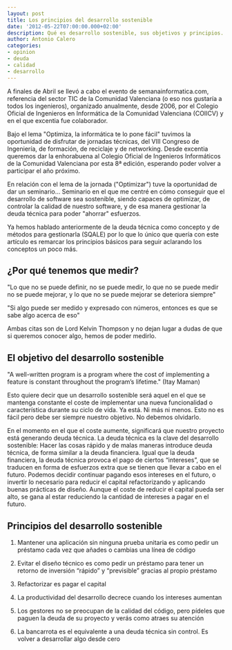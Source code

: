```yaml
---
layout: post
title: Los principios del desarrollo sostenible
date: '2012-05-22T07:00:00.000+02:00'
description: Qué es desarrollo sostenible, sus objetivos y principios. ¡Nuestro CEO nos habla de ello!
author: Antonio Calero
categories:
- opinion
- deuda
- calidad
- desarrollo
---
```


A finales de Abril se llevó a cabo el evento de semanainformatica.com, referencia del sector TIC de la Comunidad Valenciana (o eso nos gustaría a todos los ingenieros), organizado anualmente, desde 2006, por el Colegio Oficial de Ingenieros en Informática de la Comunidad Valenciana (COIICV) y en el que excentia fue colaborador. 

Bajo el lema "Optimiza, la informática te lo pone fácil" tuvimos la oportunidad de disfrutar de jornadas técnicas, del VIII Congreso de Ingeniería, de formación, de reciclaje y de networking. Desde excentia queremos dar la enhorabuena al Colegio Oficial de Ingenieros Informáticos de la Comunidad Valenciana por esta 8ª edición, esperando poder volver a participar el año próximo. 

En relación con el lema de la jornada ("Optimizar") tuve la oportunidad de dar un seminario... Seminario en el que me centré en cómo conseguir que el desarrollo de software sea sostenible, siendo capaces de optimizar, de controlar la calidad de nuestro software, y de esa manera gestionar la deuda técnica para poder "ahorrar" esfuerzos.

Ya hemos hablado anteriormente de la deuda técnica como concepto y de métodos para gestionarla (SQALE) por lo que lo único que quería con este artículo es remarcar los principios básicos para seguir aclarando los conceptos un poco más.

<h2>¿Por qué tenemos que medir?</h2>

"Lo que no se puede definir, no se puede medir, lo que no se puede medir no se puede mejorar, y lo que no se puede mejorar se deteriora siempre"

"Si algo puede ser medido y expresado con números, entonces es que se sabe algo acerca de eso"

Ambas citas son de Lord Kelvin Thompson y no dejan lugar a dudas de que si queremos conocer algo, hemos de poder medirlo.

<h2>El objetivo del desarrollo sostenible</h2>

"A well-written program is a program where the cost of implementing a feature is constant throughout the program’s lifetime." (Itay Maman)


Esto quiere decir que un desarrollo sostenible será aquel en el que se mantenga constante el coste de implementar una nueva funcionalidad o característica durante su ciclo de vida. Ya está. Ni más ni menos. Esto no es fácil pero debe ser siempre nuestro objetivo. No debemos olvidarlo.

En el momento en el que el coste aumente, significará que nuestro proyecto está generando deuda técnica. La deuda técnica es la clave del desarrollo sostenible:
Hacer las cosas rápido y de malas maneras introduce deuda técnica, de forma similar a la deuda financiera.
Igual que la deuda financiera, la deuda técnica provoca el pago de ciertos “intereses”, que se traducen en forma de esfuerzos extra que se tienen que llevar a cabo en el futuro.
Podemos decidir continuar pagando esos intereses en el futuro, o invertir lo necesario para reducir el capital refactorizando y aplicando buenas prácticas de diseño.
Aunque el coste de reducir el capital pueda ser alto, se gana al estar reduciendo la cantidad de intereses a pagar en el futuro.

<h2>Principios del desarrollo sostenible</h2>

1. Mantener una aplicación sin ninguna prueba unitaria es como pedir un préstamo cada vez que añades o cambias una línea de código

2. Evitar el diseño técnico es como pedir un préstamo para tener un retorno de inversión “rápido” y “previsible” gracias al propio préstamo

3. Refactorizar es pagar el capital

4. La productividad del desarrollo decrece cuando los intereses aumentan

5. Los gestores no se preocupan de la calidad del código, pero pídeles que paguen la deuda de su proyecto y verás como atraes su atención

6. La bancarrota es el equivalente a una deuda técnica sin control. Es volver a desarrollar algo desde cero